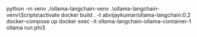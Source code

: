 python -m venv ./ollama-langchain-venv
.\ollama-langchain-venv\Scripts\activate
docker build . -t abvijaykumar/ollama-langchain:0.2
docker-compose up
docker exec -it ollama-langchain-ollama-container-1 ollama run phi3
